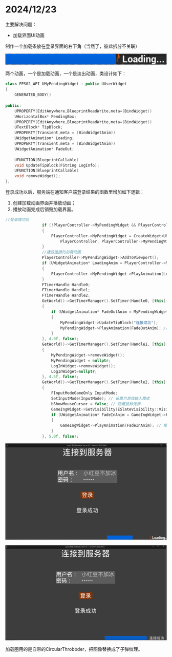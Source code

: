 # 2024/12/23

主要解决问题：

- 加载界面UI动画

制作一个加载条放在登录界面的右下角（当然了，彼此拆分不关联）

![{38A229F3-9817-44E9-8A0B-99D58FB090B0}.png](38A229F3-9817-44E9-8A0B-99D58FB090B0.png)

两个动画，一个是加载动画，一个是淡出动画，类设计如下：

```cpp
class FPS02_API UMyPendingWidget : public UUserWidget
{
	GENERATED_BODY()
	
public:
	UPROPERTY(EditAnywhere,BlueprintReadWrite,meta=(BindWidget))
	UHorizontalBox* PendingBox;
	UPROPERTY(EditAnywhere,BlueprintReadWrite,meta=(BindWidget))
	UTextBlock* TipBlock;
	UPROPERTY(Transient,meta = (BindWidgetAnim))
	UWidgetAnimation* Loading;
	UPROPERTY(Transient,meta = (BindWidgetAnim))
	UWidgetAnimation* FadeOut;

	UFUNCTION(BlueprintCallable)
	void UpdateTipBlock(FString LogInfo);
	UFUNCTION(BlueprintCallable)
	void removeWidget();
};
```

登录成功以后，服务端在通知客户端登录结果的函数里增加如下逻辑：

1. 创建加载动画界面并播放动画；
2. 播放动画完成后销毁加载界面。

```cpp
//登录成功后
				if (!PlayerController->MyPendingWidget && PlayerController->MyPendingWidgetClass)
				{
					PlayerController->MyPendingWidget = CreateWidget<UMyPendingWidget>(
						PlayerController, PlayerController->MyPendingWidgetClass);
				}
				//播放连接的加载动画
				PlayerController->MyPendingWidget->AddToViewport();
				if (UWidgetAnimation* LoadingAnim = PlayerController->MyPendingWidget->Loading)
				{
					PlayerController->MyPendingWidget->PlayAnimation(LoadingAnim); // 播放动画
				}
				FTimerHandle Handle0;
				FTimerHandle Handle1;
				FTimerHandle Handle2;
				GetWorld()->GetTimerManager().SetTimer(Handle0, [this]()
				{
					if (UWidgetAnimation* FadeOutAnim = MyPendingWidget->FadeOut)
					{
						MyPendingWidget->UpdateTipBlock("连接成功");
						MyPendingWidget->PlayAnimation(FadeOutAnim); // 播放淡出动画
					}
				}, 4.0f, false);
				GetWorld()->GetTimerManager().SetTimer(Handle1, [this]()
				{
					MyPendingWidget->removeWidget();
					MyPendingWidget = nullptr;
					LogInWidget->removeWidget();
					LogInWidget=nullptr;
				}, 4.5f, false);
				GetWorld()->GetTimerManager().SetTimer(Handle2, [this]()
				{
					FInputModeGameOnly InputMode;
					SetInputMode(InputMode); // 设置为游戏输入模式
					bShowMouseCursor = false; // 隐藏鼠标光标
					GameIngWidget->SetVisibility(ESlateVisibility::Visible);
					if (UWidgetAnimation* FadeInAnim = GameIngWidget->FadeIn)
					{
						GameIngWidget->PlayAnimation(FadeInAnim); // 播放动画
					}
				}, 5.0f, false);
```

![{5542DF1F-432D-4CBA-A4E5-A45388CC5F2E}.png](5542DF1F-432D-4CBA-A4E5-A45388CC5F2E.png)

![{CD32651C-B46F-4558-A05A-E28D47A00393}.png](CD32651C-B46F-4558-A05A-E28D47A00393.png)

加载圈用的是自带的CircularThrobbder，把图像替换成了子弹纹理。